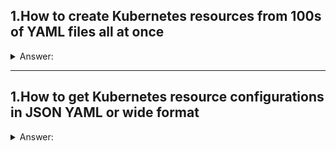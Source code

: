 
## 1.How to create Kubernetes resources from 100s of YAML files all at once
<details>
<summary>Answer:</summary> 
kubectl apply command takes directory as an argument. This allows us to create as many resources as we like all at once.

```
kubectl apply -f ./demo/ 
```
</details>

***

## 1.How to get Kubernetes resource configurations in JSON YAML or wide format
<details>
<summary>Answer:</summary> 

```
alias k=kubectl
k get po nginx -o json
k get po nginx -o yaml
k get po nginx -o wide
k get svc kubernetes -o json
```
</details>